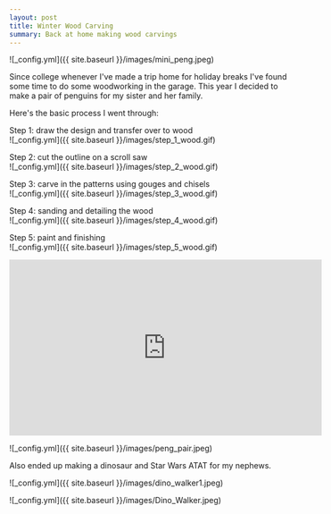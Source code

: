 ```yaml
---
layout: post
title: Winter Wood Carving 
summary: Back at home making wood carvings
---
```


![_config.yml]({{ site.baseurl }}/images/mini_peng.jpeg)

Since college whenever I've made a trip home for holiday breaks I've found some time to do some woodworking in the garage. This year I decided to make a pair of penguins for my sister and her family.   

Here's the basic process I went through: 

Step 1: draw the design and transfer over to wood<br>
![_config.yml]({{ site.baseurl }}/images/step_1_wood.gif)

Step 2: cut the outline on a scroll saw<br>
![_config.yml]({{ site.baseurl }}/images/step_2_wood.gif)

Step 3: carve in the patterns using gouges and chisels<br>
![_config.yml]({{ site.baseurl }}/images/step_3_wood.gif)

Step 4: sanding and detailing the wood<br>
![_config.yml]({{ site.baseurl }}/images/step_4_wood.gif)

Step 5: paint and finishing<br>
![_config.yml]({{ site.baseurl }}/images/step_5_wood.gif)

<iframe width="560" height="315" src="https://www.youtube.com/embed/NyXOzcOd5PM" frameborder="0" allow="accelerometer; autoplay; encrypted-media; gyroscope; picture-in-picture" allowfullscreen></iframe>

![_config.yml]({{ site.baseurl }}/images/peng_pair.jpeg)

Also ended up making a dinosaur and Star Wars ATAT for my nephews.

![_config.yml]({{ site.baseurl }}/images/dino_walker1.jpeg)

![_config.yml]({{ site.baseurl }}/images/Dino_Walker.jpeg)
